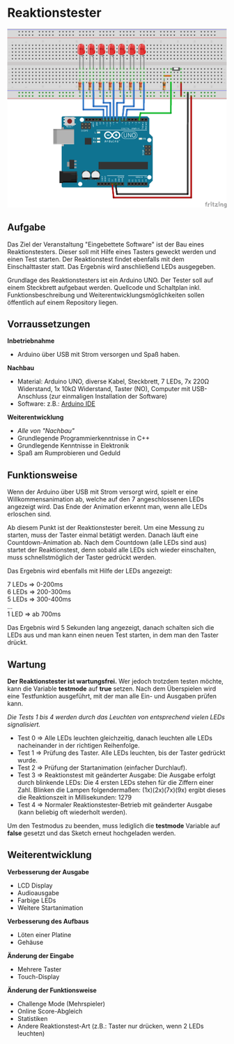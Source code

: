 # Reaktionstester

![Bild](https://raw.githubusercontent.com/maiksicks/fhwedel-reaktionstester/master/images/reaktionstester_steckplatine.png)

## Aufgabe

Das Ziel der Veranstaltung "Eingebettete Software" ist der Bau eines Reaktionstesters. Dieser soll mit Hilfe eines Tasters geweckt werden und einen Test starten. Der Reaktionstest findet ebenfalls mit dem Einschalttaster statt. Das Ergebnis wird anschließend LEDs ausgegeben. 

Grundlage des Reaktionstesters ist ein Arduino UNO. Der Tester soll auf einem Steckbrett aufgebaut werden. Quellcode und Schaltplan inkl. Funktionsbeschreibung und Weiterentwicklungsmöglichkeiten sollen öffentlich auf einem Repository liegen.

## Vorraussetzungen

**Inbetriebnahme**

- Arduino über USB mit Strom versorgen und Spaß haben.

**Nachbau**

- Material: Arduino UNO, diverse Kabel, Steckbrett, 7 LEDs, 7x 220Ω Widerstand, 1x 10kΩ Widerstand, Taster (NO), Computer mit USB-Anschluss (zur einmaligen Installation der Software)
- Software: z.B.: [Arduino IDE](https://www.arduino.cc/en/Main/Software)

**Weiterentwicklung**

- _Alle von "Nachbau"_
- Grundlegende Programmierkenntnisse in C++
- Grundlegende Kenntnisse in Elektronik
- Spaß am Rumprobieren und Geduld

## Funktionsweise

Wenn der Arduino über USB mit Strom versorgt wird, spielt er eine Willkommensanimation ab, welche auf den 7 angeschlossenen LEDs angezeigt wird. Das Ende der Animation erkennt man, wenn alle LEDs erloschen sind.

Ab diesem Punkt ist der Reaktionstester bereit. Um eine Messung zu starten, muss der Taster einmal betätigt werden. Danach läuft eine Countdown-Animation ab. Nach dem Countdown (alle LEDs sind aus) startet der Reaktionstest, denn sobald alle LEDs sich wieder einschalten, muss schnellstmöglich der Taster gedrückt werden.

Das Ergebnis wird ebenfalls mit Hilfe der LEDs angezeigt:

7 LEDs => 0-200ms<br>
6 LEDs => 200-300ms<br>
5 LEDs => 300-400ms<br>
...<br>
1 LED => ab 700ms

Das Ergebnis wird 5 Sekunden lang angezeigt, danach schalten sich die LEDs aus und man kann einen neuen Test starten, in dem man den Taster drückt.

## Wartung

**Der Reaktionstester ist wartungsfrei.** Wer jedoch trotzdem testen möchte, kann die Variable **testmode** auf **true** setzen.
Nach dem Überspielen wird eine Testfunktion ausgeführt, mit der man alle Ein- und Ausgaben prüfen kann.

_Die Tests 1 bis 4 werden durch das Leuchten von entsprechend vielen LEDs signalisiert._

- Test 0 => Alle LEDs leuchten gleichzeitig, danach leuchten alle LEDs nacheinander in der richtigen Reihenfolge.
- Test 1 => Prüfung des Taster. Alle LEDs leuchten, bis der Taster gedrückt wurde.
- Test 2 => Prüfung der Startanimation (einfacher Durchlauf).
- Test 3 => Reaktionstest mit geänderter Ausgabe: Die Ausgabe erfolgt durch blinkende LEDs: Die 4 ersten LEDs stehen für die Ziffern einer Zahl. Blinken die Lampen folgendermaßen: (1x)(2x)(7x)(9x) ergibt dieses die Reaktionszeit in Millisekunden: 1279
- Test 4 => Normaler Reaktionstester-Betrieb mit geänderter Ausgabe (kann beliebig oft wiederholt werden).

Um den Testmodus zu beenden, muss lediglich die **testmode** Variable auf **false** gesetzt und das Sketch erneut hochgeladen werden.

## Weiterentwicklung

**Verbesserung der Ausgabe**
- LCD Display
- Audioausgabe
- Farbige LEDs
- Weitere Startanimation

**Verbesserung des Aufbaus**
- Löten einer Platine
- Gehäuse

**Änderung der Eingabe**
- Mehrere Taster
- Touch-Display

**Änderung der Funktionsweise**
- Challenge Mode (Mehrspieler)
- Online Score-Abgleich
- Statistiken
- Andere Reaktionstest-Art (z.B.: Taster nur drücken, wenn 2 LEDs leuchten)
